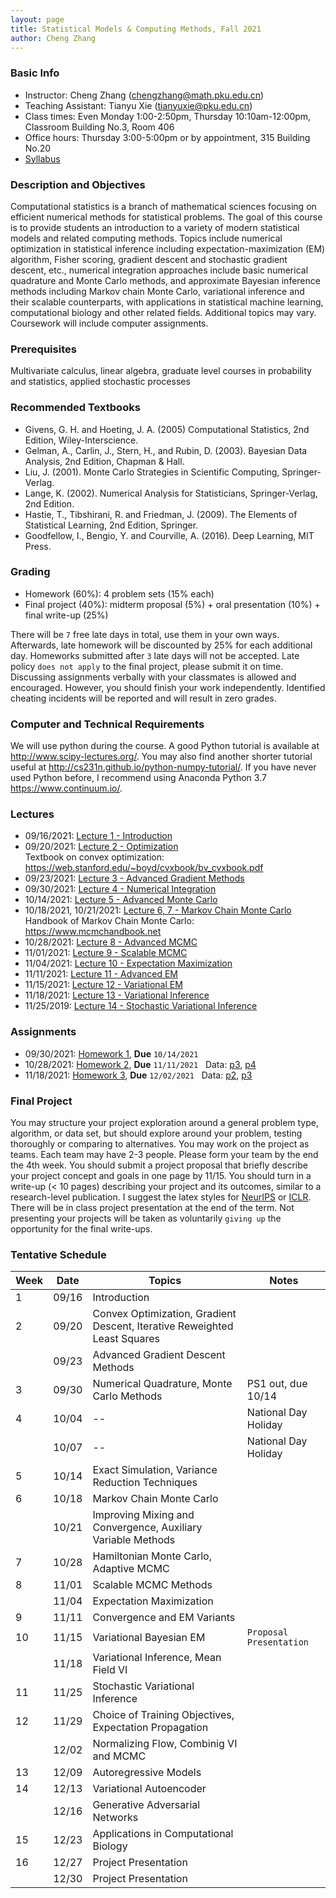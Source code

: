 ```yaml
---
layout: page
title: Statistical Models & Computing Methods, Fall 2021
author: Cheng Zhang
---
```



### Basic Info
- Instructor: Cheng Zhang (<chengzhang@math.pku.edu.cn>)
- Teaching Assistant: Tianyu Xie (<tianyuxie@pku.edu.cn>)
- Class times: Even Monday 1:00-2:50pm, Thursday 10:10am-12:00pm, Classroom Building No.3, Room 406  
- Office hours: Thursday 3:00-5:00pm or by appointment, 315 Building No.20
- [Syllabus]({{sites.baseurl}}/courses/Syllabus-smcm-f21.pdf)
  
### Description and Objectives
Computational statistics is a branch of mathematical sciences focusing on efficient numerical methods for statistical problems. The goal of this course is to provide students an introduction to a variety of modern statistical models and related computing methods. Topics include numerical optimization in statistical inference including expectation-maximization (EM) algorithm, Fisher scoring, gradient descent and stochastic gradient descent, etc., numerical integration approaches include basic numerical quadrature and Monte Carlo methods, and approximate Bayesian inference methods including Markov chain Monte Carlo, variational inference and their scalable counterparts, with applications in statistical machine learning, computational biology and other related fields. Additional topics may vary. Coursework will include computer assignments.

### Prerequisites
Multivariate calculus, linear algebra, graduate level courses in probability and statistics, applied stochastic processes

### Recommended Textbooks
- Givens, G. H. and Hoeting, J. A. (2005) Computational Statistics, 2nd Edition, Wiley-Interscience.
- Gelman, A., Carlin, J., Stern, H., and Rubin, D. (2003). Bayesian Data Analysis, 2nd Edition, Chapman & Hall.
- Liu, J. (2001). Monte Carlo Strategies in Scientific Computing, Springer-Verlag.
- Lange, K. (2002). Numerical Analysis for Statisticians, Springer-Verlag, 2nd Edition.
- Hastie, T., Tibshirani, R. and Friedman, J. (2009). The Elements of Statistical Learning, 2nd Edition, Springer.
- Goodfellow, I., Bengio, Y. and Courville, A. (2016). Deep Learning, MIT Press.

### Grading
- Homework (60%): 4 problem sets (15% each)
- Final project (40%): midterm proposal (5%) + oral presentation (10%) + final write-up (25%)

There will be `7` free late days in total, use them in your own ways. Afterwards, late homework will be discounted by 25% for each additional day. Homeworks submitted after `3` late days will not be accepted. Late policy `does not apply` to the final project, please submit it on time. Discussing assignments verbally with your classmates is allowed and encouraged. However, you should finish your work independently. Identified cheating incidents will be reported and will result in zero grades.

### Computer and Technical Requirements

We will use python during the course. A good Python tutorial is available at <http://www.scipy-lectures.org/>. You may also find another shorter tutorial useful at <http://cs231n.github.io/python-numpy-tutorial/>. If you have never used Python before, I recommend using Anaconda Python 3.7 <https://www.continuum.io/>.

### Lectures
- 09/16/2021: [Lecture 1 - Introduction]({{sites.baseurl}}/static/slides/smcm_fall21/lec01.pdf)  
- 09/20/2021: [Lecture 2 - Optimization]({{sites.baseurl}}/static/slides/smcm_fall21/lec02.pdf)  
  Textbook on convex optimization: <https://web.stanford.edu/~boyd/cvxbook/bv_cvxbook.pdf>  
- 09/23/2021: [Lecture 3 - Advanced Gradient Methods]({{sites.baseurl}}/static/slides/smcm_fall21/lec03.pdf)  
- 09/30/2021: [Lecture 4 - Numerical Integration]({{sites.baseurl}}/static/slides/smcm_fall21/lec04.pdf)  
- 10/14/2021: [Lecture 5 - Advanced Monte Carlo]({{sites.baseurl}}/static/slides/smcm_fall21/lec05.pdf)  
- 10/18/2021, 10/21/2021: [Lecture 6, 7 - Markov Chain Monte Carlo]({{sites.baseurl}}/static/slides/smcm_fall21/lec0607.pdf)  
  Handbook of Markov Chain Monte Carlo: <https://www.mcmchandbook.net>  
- 10/28/2021: [Lecture 8 - Advanced MCMC]({{sites.baseurl}}/static/slides/smcm_fall21/lec08.pdf)  
- 11/01/2021: [Lecture 9 - Scalable MCMC]({{sites.baseurl}}/static/slides/smcm_fall21/lec09.pdf)  
- 11/04/2021: [Lecture 10 - Expectation Maximization]({{sites.baseurl}}/static/slides/smcm_fall21/lec10.pdf)  
- 11/11/2021: [Lecture 11 - Advanced EM]({{sites.baseurl}}/static/slides/smcm_fall21/lec11.pdf)  
- 11/15/2021: [Lecture 12 - Variational EM]({{sites.baseurl}}/static/slides/smcm_fall21/lec12.pdf)  
- 11/18/2021: [Lecture 13 - Variational Inference]({{sites.baseurl}}/static/slides/smcm_fall21/lec13.pdf)  
- 11/25/2019: [Lecture 14 - Stochastic Variational Inference]({{sites.baseurl}}/static/slides/smcm_fall21/lec14.pdf)  

### Assignments
- 09/30/2021: [Homework 1]({{sites.baseurl}}/static/slides/smcm_fall21/hw01.pdf), **Due** `10/14/2021`
- 10/28/2021: [Homework 2]({{sites.baseurl}}/static/slides/smcm_fall21/hw02.pdf), **Due** `11/11/2021` &nbsp; Data: [p3]({{sites.baseurl}}/static/datasets/probit_data.npy), [p4]({{sites.baseurl}}/static/datasets/mcs_hw2_p3_data.npy)  
- 11/18/2021: [Homework 3]({{sites.baseurl}}/static/slides/smcm_fall21/hw03.pdf), **Due** `12/02/2021` &nbsp; Data: [p2]({{sites.baseurl}}/static/datasets/absolute_gaussian_data.npy), [p3]({{sites.baseurl}}/static/datasets/btc_hw4_lda_data.p)

### Final Project
You may structure your project exploration around a general problem type, algorithm, or data set, but should explore around your problem, testing thoroughly or comparing to alternatives. You may work on the project as teams. Each team may have 2-3 people. Please form your team by the end the 4th week. You should submit a project proposal that briefly describe your project concept and goals in one page by 11/15. You should turn in a write-up (< 10 pages) describing your project and its outcomes, similar to a research-level publication. I suggest the latex styles for [NeurIPS](https://nips.cc/Conferences/2019/PaperInformation/StyleFiles) or [ICLR](https://iclr.cc/Conferences/2019/CallForPapers). There will be in class project presentation at the end of the term. Not presenting your projects will be taken as voluntarily `giving up` the opportunity for the final write-ups.



### Tentative Schedule

| Week  | Date | Topics       |    Notes   |
| ----- |------| -----        |   -----    |
| 1     |09/16 | Introduction |            |
| 2     |09/20 | Convex Optimization, Gradient Descent, Iterative Reweighted Least Squares|   |
|       |09/23 | Advanced Gradient Descent Methods |      |
| 3     |09/30 | Numerical Quadrature, Monte Carlo Methods|  PS1 out, due 10/14
| 4     |10/04 | -- |  National Day Holiday 
|       |10/07 | -- |  National Day Holiday
| 5     |10/14 | Exact Simulation, Variance Reduction Techniques|    |
| 6     |10/18 | Markov Chain Monte Carlo |     |
|       |10/21 | Improving Mixing and Convergence, Auxiliary Variable Methods|       <!--PS2 out, due 10/23-->
| 7     |10/28 | Hamiltonian Monte Carlo, Adaptive MCMC|     |
| 8     |11/01 | Scalable MCMC Methods  |       |
|       |11/04 | Expectation Maximization |         |
| 9     |11/11 | Convergence and EM Variants |       <!--PS3 out, due 11/11  -->
| 10    |11/15 | Variational Bayesian EM |        `Proposal Presentation`
|       |11/18 | Variational Inference, Mean Field VI |      |
| 11    |11/25 | Stochastic Variational Inference |      |
| 12    |11/29 | Choice of Training Objectives, Expectation Propagation |        <!-- PS4 out, due 12/02 -->
|       |12/02 | Normalizing Flow, Combinig VI and MCMC |          |
| 13    |12/09 | Autoregressive Models |       |
| 14    |12/13 | Variational Autoencoder  |    |
|       |12/16 | Generative Adversarial Networks |     |
| 15    |12/23 | Applications in Computational Biology |     |
| 16    |12/27 | Project Presentation  |    |
|       |12/30 | Project Presentation  |    |